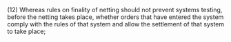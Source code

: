 (12) Whereas rules on finality of netting should not prevent systems testing, before the netting takes place, whether orders that have entered the system comply with the rules of that system and allow the settlement of that system to take place;